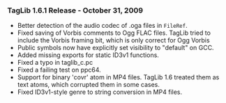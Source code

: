 ### TagLib 1.6.1 Release - October 31, 2009

-   Better detection of the audio codec of .oga files in `FileRef`.
-   Fixed saving of Vorbis comments to Ogg FLAC files. TagLib tried to
    include the Vorbis framing bit, which is only correct for Ogg Vorbis
-   Public symbols now have explicitly set visibility to "default" on
    GCC.
-   Added missing exports for static ID3v1 functions.
-   Fixed a typo in taglib_c.pc
-   Fixed a failing test on ppc64.
-   Support for binary 'covr' atom in MP4 files. TagLib 1.6 treated them
    as text atoms, which corrupted them in some cases.
-   Fixed ID3v1-style genre to string conversion in MP4 files.
